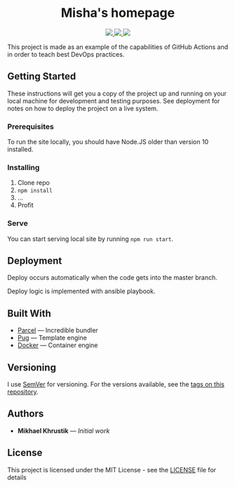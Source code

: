<h1 align="center">
  Misha's homepage
</h1>

<p align="center">
  <a href="https://github.com/mishamyrt/myrt.co/actions?workflow=Quality+assurance">
    <img src="https://github.com/mishamyrt/myrt.co/workflows/Quality%20assurance/badge.svg">
  </a>
  <a href="https://mishamyrt.github.io/myrt.co/lighthouse/">
    <img src="https://lighthouse-badge.appspot.com/?score=100">
  </a>
  <a href="https://mishamyrt.github.io/myrt.co/sitespeed/">
    <img src="https://img.shields.io/badge/dynamic/json?color=0095d2&url=https://mishamyrt.github.io/myrt.co/sitespeed/data/performance.json&label=Sitespeed.io%20score&query=$[0].metrics[2].value&style=flat-square">
  </a>
</p>

This project is made as an example of the capabilities of GitHub Actions and in order to teach best DevOps practices.

## Getting Started

These instructions will get you a copy of the project up and running on your local machine for development and testing purposes. See deployment for notes on how to deploy the project on a live system.

### Prerequisites

To run the site locally, you should have Node.JS older than version 10 installed.

### Installing

1.  Clone repo
2.  `npm install`
3.  ...
4.  Profit

### Serve

You can start serving local site by running `npm run start`.

## Deployment

Deploy occurs automatically when the code gets into the master branch.

Deploy logic is implemented with ansible playbook.

## Built With

-   [Parcel](https://parceljs.org/) — Incredible bundler
-   [Pug](https://pugjs.org/) — Template engine
-   [Docker](https://www.docker.com/) — Container engine

## Versioning

I use [SemVer](http://semver.org/) for versioning. For the versions available, see the [tags on this repository](https://github.com/mishamyrt/myrt.co/tags).

## Authors

-   **Mikhael Khrustik** — _Initial work_

## License

This project is licensed under the MIT License - see the [LICENSE](LICENSE) file for details
